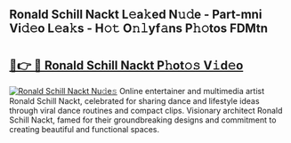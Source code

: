 ## Ronald Schill Nackt L𝚎a𝚔ed N𝚞𝚍e - Part-mni Vi𝚍𝚎o L𝚎a𝚔s - H𝚘𝚝 O𝚗𝚕yf𝚊ns P𝚑𝚘tos FDMtn

# <h2><a href="http://kf26el4.oniu.top/?m=Ronald+Schill+Nackt">🔗👉 🔴 Ronald Schill Nackt P𝚑ot𝚘𝚜 V𝚒d𝚎o</a></h2>

[![Ronald Schill Nackt Nu𝚍e𝚜](https://i.imgur.com/0qMVB7G.gif)](http://kf26el4.oniu.top/?m=Ronald+Schill+Nackt)
Online entertainer and multimedia artist Ronald Schill Nackt, celebrated for sharing dance and lifestyle ideas through viral dance routines and compact clips. Visionary architect Ronald Schill Nackt, famed for their groundbreaking designs and commitment to creating beautiful and functional spaces.  
